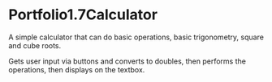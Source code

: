 # Portfolio1.7Calculator
A simple calculator that can do basic operations, basic trigonometry, square and cube roots.

Gets user input via buttons and converts to doubles, then performs the operations, then displays on the textbox.
